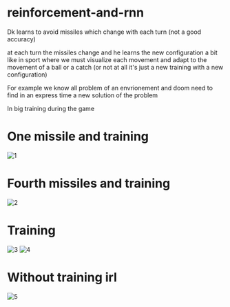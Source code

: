 # reinforcement-and-rnn
Dk learns to avoid missiles which change with each turn (not a good accuracy)

at each turn the missiles change and he learns the new configuration a bit like in sport where we must visualize each movement and adapt to the movement of a ball or a catch (or not at all it's just a new training with a new configuration)

For example we know all problem of an envrionement and doom need to find in an express time a new solution of the problem

In big training during the game

<h1>One missile and training</h1>

![1](https://user-images.githubusercontent.com/54853371/89565217-8cbc7180-d81e-11ea-9471-05edd655941c.gif)

<h1>Fourth missiles  and training</h1>

![2](https://user-images.githubusercontent.com/54853371/89565325-aeb5f400-d81e-11ea-8a7e-f92e5ddbfc56.gif)

<h1>Training</h1>

![3](https://user-images.githubusercontent.com/54853371/89565381-c7260e80-d81e-11ea-96a7-28844278cd61.gif)
![4](https://user-images.githubusercontent.com/54853371/89565434-e02ebf80-d81e-11ea-8bad-920e4e614e4b.gif)

<h1>Without training irl</h1>

![5](https://user-images.githubusercontent.com/54853371/89565679-3439a400-d81f-11ea-980a-8743cbab586d.gif)
